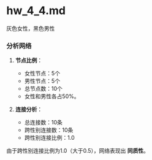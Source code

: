 # hw_4_4.md

灰色女性，黑色男性

### 分析网络
1. **节点比例**：
   - 女性节点：5个
   - 男性节点：5个
   - 总节点数：10个
   - 女性和男性各占50%。

2. **连接分析**：
   - 总连接数：10条
   - 跨性别连接数：10条
   - 跨性别连接比例：1.0

由于跨性别连接比例为1.0（大于0.5），网络表现出 **同质性**。